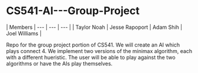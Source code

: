# CS541-AI---Group-Project
| Members | --- | --- | --- |
| Taylor Noah | Jesse Rapoport | Adam Shih | Joel Williams |

Repo for the group project portion of CS541.  We will create an AI which  plays connect 4.
We implement two versions of the minimax algorithm, each with a different hueristic. The user will be able to play against the two  
algorithms or have the AIs play themselves.
